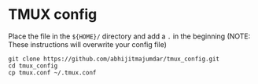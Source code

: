 # TMUX config

Place the file in the `${HOME}/` directory and add a `.` in the beginning (NOTE: These instructions will overwrite your config file)
```
git clone https://github.com/abhijitmajumdar/tmux_config.git
cd tmux_config
cp tmux.conf ~/.tmux.conf
```
